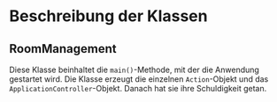 # Beschreibung der Klassen

## RoomManagement

Diese Klasse beinhaltet die `main()`-Methode, mit der die Anwendung gestartet wird. Die Klasse erzeugt die
einzelnen `Action`-Objekt und das `ApplicationController`-Objekt. Danach hat sie ihre Schuldigkeit getan.
